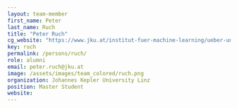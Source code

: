 ```yaml
---
layout: team-member
first_name: Peter
last_name: Ruch
title: "Peter Ruch"
cg_website: "https://www.jku.at/institut-fuer-machine-learning/ueber-uns/team/peter-ruch-msc/" #remove to show person directly on data-vis page
key: ruch
permalink: /persons/ruch/
role: alumni
email: peter.ruch@jku.at
image: /assets/images/team_colored/ruch.png
organization: Johannes Kepler University Linz
position: Master Student
website: 
---
```

